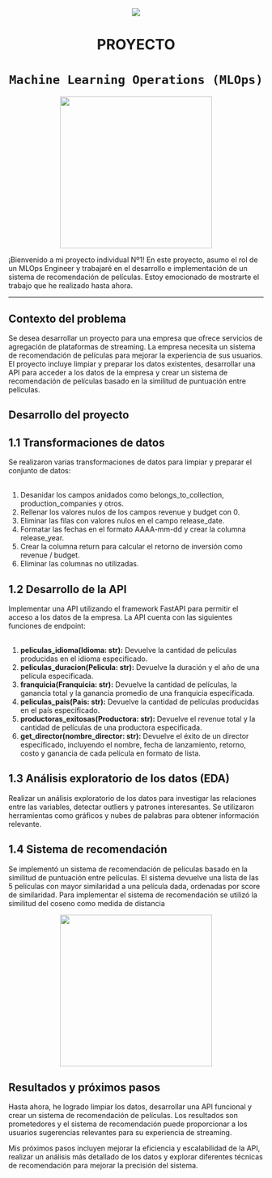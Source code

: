 <p align=center><img src=https://d31uz8lwfmyn8g.cloudfront.net/Assets/logo-henry-white-lg.png><p>

# <h1 align=center> **PROYECTO** </h1>

# <h1 align=center>**`Machine Learning Operations (MLOps)`**</h1>

<p align="center">
<img src="https://user-images.githubusercontent.com/67664604/217914153-1eb00e25-ac08-4dfa-aaf8-53c09038f082.png"  height=300>
</p>

¡Bienvenido a mi proyecto individual Nº1! En este proyecto, asumo el rol de un MLOps Engineer y trabajaré en el desarrollo e implementación de un sistema de recomendación de películas. Estoy emocionado de mostrarte el trabajo que he realizado hasta ahora.

<hr>  

## **Contexto del problema**

Se desea desarrollar un proyecto para una empresa que ofrece servicios de agregación de plataformas de streaming. La empresa necesita un sistema de recomendación de películas para mejorar la experiencia de sus usuarios. El proyecto incluye limpiar y preparar los datos existentes, desarrollar una API para acceder a los datos de la empresa y crear un sistema de recomendación de películas basado en la similitud de puntuación entre películas.


## **Desarrollo del proyecto**

## **1.1 Transformaciones de datos**

Se realizaron varias transformaciones de datos para limpiar y preparar el conjunto de datos:<br>
<br>
1) Desanidar los campos anidados como belongs_to_collection, production_companies y otros.<br>
2) Rellenar los valores nulos de los campos revenue y budget con 0.<br>
3) Eliminar las filas con valores nulos en el campo release_date.<br>
4) Formatar las fechas en el formato AAAA-mm-dd y crear la columna release_year.<br>
5) Crear la columna return para calcular el retorno de inversión como revenue / budget.<br>
6) Eliminar las columnas no utilizadas.<br>

## **1.2 Desarrollo de la API**

Implementar una API utilizando el framework FastAPI para permitir el acceso a los datos de la empresa. La API cuenta con las siguientes funciones de endpoint: <br>
<br>
1) **peliculas_idioma(Idioma: str):** Devuelve la cantidad de películas producidas en el idioma especificado.<br>
2) **peliculas_duracion(Pelicula: str):** Devuelve la duración y el año de una película especificada.<br>
3) **franquicia(Franquicia: str):** Devuelve la cantidad de películas, la ganancia total y la ganancia promedio de una franquicia especificada.<br>
4) **peliculas_pais(Pais: str):** Devuelve la cantidad de películas producidas en el país especificado.<br>
5) **productoras_exitosas(Productora: str):** Devuelve el revenue total y la cantidad de películas de una productora especificada.<br>
6) **get_director(nombre_director: str):** Devuelve el éxito de un director especificado, incluyendo el nombre, fecha de lanzamiento, retorno, costo y ganancia de cada película en formato de lista.<br>

## **1.3 Análisis exploratorio de los datos (EDA)**

Realizar un análisis exploratorio de los datos para investigar las relaciones entre las variables, detectar outliers y patrones interesantes. Se utilizaron herramientas como gráficos y nubes de palabras para obtener información relevante.

## **1.4 Sistema de recomendación**

Se implementó un sistema de recomendación de películas basado en la similitud de puntuación entre películas. El sistema devuelve una lista de las 5 películas con mayor similaridad a una película dada, ordenadas por score de similaridad. Para implementar el sistema de recomendación se utilizó la similitud del coseno como medida de distancia

<p align="center">
<img src="https://miro.medium.com/v2/resize:fit:640/format:webp/0*4IVXlcZV8Sm29h79.png"  height=300>
</p>

## **Resultados y próximos pasos**

Hasta ahora, he logrado limpiar los datos, desarrollar una API funcional y crear un sistema de recomendación de películas. Los resultados son prometedores y el sistema de recomendación puede proporcionar a los usuarios sugerencias relevantes para su experiencia de streaming.

Mis próximos pasos incluyen mejorar la eficiencia y escalabilidad de la API, realizar un análisis más detallado de los datos y explorar diferentes técnicas de recomendación para mejorar la precisión del sistema.

